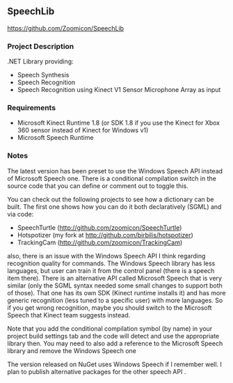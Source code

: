 ## SpeechLib
https://github.com/Zoomicon/SpeechLib


### Project Description

.NET Library providing:
* Speech Synthesis
* Speech Recognition
* Speech Recognition using Kinect V1 Sensor Microphone Array as input


### Requirements

* Microsoft Kinect Runtime 1.8 (or SDK 1.8 if you use the Kinect for Xbox 360 sensor instead of Kinect for Windows v1)
* Microsoft Speech Runtime


### Notes

The latest version has been preset to use the Windows Speech API instead of Microsoft Speech one. There is a conditional compilation switch in the source code that you can define or comment out to toggle this.

You can check out the following projects to see how a dictionary can be built. The first one shows how you can do it both declaratively (SGML) and via code:
- SpeechTurtle (http://github.com/zoomicon/SpeechTurtle)
- Hotspotizer (my fork at http://github.com/birbilis/hotspotizer)
- TrackingCam (http://github.com/zoomicon/TrackingCam)

also, there is an issue with the Windows Speech API I think regarding recognition quality for commands. The Windows Speech library has less languages, but user can train it from the control panel (there is a speech item there). There is an alternative API called Microsoft Speech that is very similar (only the SGML syntax needed some small changes to support both of those). That one has its own SDK (Kinect runtime installs it) and has more generic recognition (less tuned to a specific user) with more languages. So if you get wrong recognition, maybe you should switch to the Microsoft Speech that Kinect team suggests instead.

Note that you add the conditional compilation symbol (by name) in your project build settings tab and the code will detect and use the appropriate library then. You may need to also add a reference to the Microsoft Speech library and remove the Windows Speech one

The version released on NuGet uses Windows Speech if I remember well. I plan to publish alternative packages for the other speech API .
